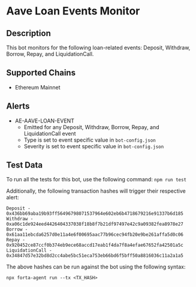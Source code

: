# Aave Loan Events Monitor

## Description

This bot monitors for the following loan-related events: Deposit, Withdraw, Borrow, Repay, and LiquidationCall.

## Supported Chains

- Ethereum Mainnet

## Alerts

<!-- -->
- AE-AAVE-LOAN-EVENT
  - Emitted for any Deposit, Withdraw, Borrow, Repay, and LiquidationCall event
  - Type is set to event specific value in `bot-config.json`
  - Severity is set to event specific value in `bot-config.json`

## Test Data

To run all the tests for this bot, use the following command: `npm run test`

Additionally, the following transaction hashes will trigger their respective alert:

```
Deposit - 0x436bb69aba19b93ff56496798071537964e602eb6b4718679216e91337b6d185
Withdraw - 0xa06c1de924eed4426404337038f18b8f7b21df97497e42c9a09382fea8978e27
Borrow - 0x61aa11ebcda6257d0e11a4e6f00695aac77b96cec94fb20e9be261affa5d0c06
Repay - 0x920452ce87ccf0b374eb9ece68accd17eab1f4da7f8a4efae67652fa42501a5c
LiquidationCall - 0x34847d57e32bd8d2cc4abe5bc51eca753eb66bd6f5bff50a8816036c11a2a1a5
```

The above hashes can be run against the bot using the following syntax:

```
npx forta-agent run --tx <TX_HASH>
```
